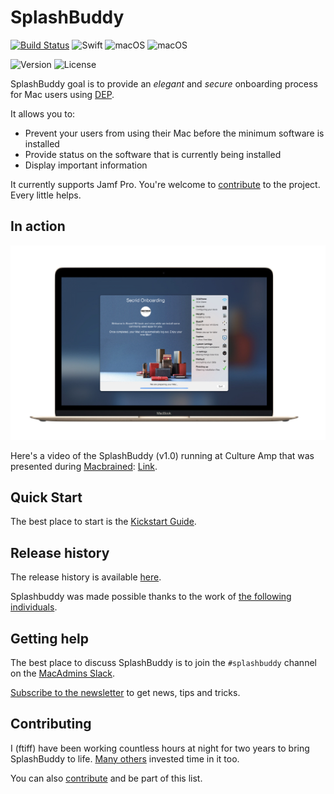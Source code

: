 # SplashBuddy

[![Build Status](https://travis-ci.org/Shufflepuck/SplashBuddy.svg?branch=master)](https://travis-ci.org/Shufflepuck/SplashBuddy)
![Swift](https://img.shields.io/badge/Swift-4.0-brightgreen.svg)
![macOS](https://img.shields.io/badge/macOS-10.12.6-brightgreen.svg)
![macOS](https://img.shields.io/badge/macOS-10.13-brightgreen.svg)

![Version](https://img.shields.io/badge/Version-1.2.1-lightgrey.svg)
![License](https://img.shields.io/badge/License-Apache%202.0-lightgrey.svg)

SplashBuddy goal is to provide an *elegant* and *secure* onboarding process for Mac users using [DEP](https://www.apple.com/business/dep/).

It allows you to:

- Prevent your users from using their Mac before the minimum software is installed
- Provide status on the software that is currently being installed
- Display important information

It currently supports Jamf Pro. You're welcome to [contribute](https://github.com/Shufflepuck/SplashBuddy/blob/master/CONTRIBUTING.md) to the project. Every little helps.

## In action

![SplashBuddy](Assets/secrid_splashbuddy.jpeg)

Here's a video of the SplashBuddy (v1.0) running at Culture Amp that was presented during [Macbrained](http://smithjw.me/2017/03/24/Onboarding-talk-at-Macbrained/): [Link](https://cultureamp.wistia.com/medias/8gpvhpwgn4).

## Quick Start

The best place to start is the [Kickstart Guide](https://github.com/Shufflepuck/SplashBuddy/wiki/30---kickstart-guide).

## Release history

The release history is available [here](CHANGELOG.md).

Splashbuddy was made possible thanks to the work of [the following individuals](THANKS.md).

## Getting help

The best place to discuss SplashBuddy is to join the `#splashbuddy` channel on the [MacAdmins Slack](https://macadmins.herokuapp.com).

[Subscribe to the newsletter](http://eepurl.com/cZZ50T) to get news, tips and tricks.

## Contributing

I (ftiff) have been working countless hours at night for two years to bring SplashBuddy to life. [Many others](https://github.com/Shufflepuck/SplashBuddy/blob/master/THANKS.md) invested time in it too.

You can also [contribute](https://github.com/Shufflepuck/SplashBuddy/blob/master/CONTRIBUTING.md) and be part of this list.
